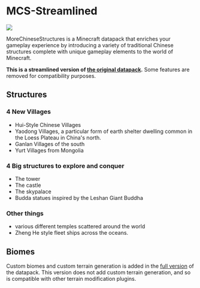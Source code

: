 # MCS-Streamlined

<img src='./images/MoreChineseStructures.jpg'>

MoreChineseStructures is a Minecraft datapack that enriches your gameplay experience by introducing a variety of traditional Chinese structures complete with unique gameplay elements to the world of Minecraft.

**This is a streamlined version of [the original datapack](https://github.com/Silicon23/MoreChineseStructures).** Some features are removed for compatibility purposes.

## Structures
### 4 New Villages
- Hui-Style Chinese Villages
- Yaodong Villages, a particular form of earth shelter dwelling common in the Loess Plateau in China's north.
- Ganlan Villages of the south
- Yurt Villages from Mongolia

### 4 Big structures to explore and conquer
- The tower
- The castle
- The skypalace
- Budda statues inspired by the Leshan Giant Buddha

### Other things
- various different temples scattered around the world
- Zheng He style fleet ships across the oceans.

## Biomes
Custom biomes and custom terrain generation is added in the [full version](https://github.com/Silicon23/MoreChineseStructures) of the datapack. This version does not add custom terrain generation, and so is compatible with other terrain modification plugins.

